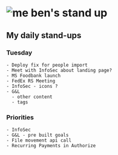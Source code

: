 # ![me](https://avatars2.githubusercontent.com/u/5232044?s=50&v=4) ben's stand up

## My daily stand-ups

### Tuesday

    - Deploy fix for people import
    - Meet with InfoSec about landing page?
    - MS Foodbank launch
    - FedEx RS Meeting
    - InfoSec - icons ?
    - G&L 
      - other content
      - tags

### Priorities 
   
    - InfoSec
    - G&L - pre built goals
    - File movement api call
    - Recurring Payments in Authorize
